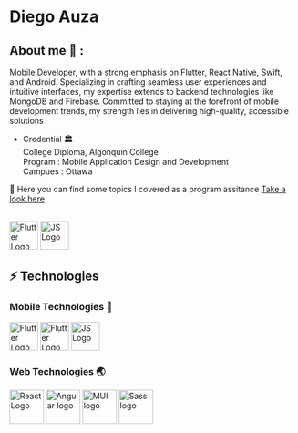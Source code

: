 
# Diego Auza 




## About me 🚀 : 

Mobile Developer, with a strong emphasis on Flutter, React Native, Swift, and Android. Specializing in crafting seamless user experiences and intuitive interfaces, my expertise extends to backend technologies like MongoDB and Firebase. Committed to staying at the forefront of mobile development trends, my strength lies in delivering high-quality, accessible solutions

- Credential 🏛️  </br>
    College Diploma, Algonquin College </br>
    Program : Mobile Application Design and Development</br>
    Campues : Ottawa</br>

📑 Here you can find some topics I covered as a program assitance [Take a look here](https://github.com/DiegoAuzaDev/JavaScript_Practice)



</br>
  <img src="https://github.com/DiegoAuzaDev/DiegoAuzaDev/assets/156953439/79d22916-ede7-43a8-b77a-9020dad90c0a" alt="Flutter Logo" width="50" />


  <img src="https://github.com/DiegoAuzaDev/DiegoAuzaDev/assets/156953439/85548b3d-17b6-4c03-af96-e67e4cd689da" alt="JS Logo" width="50" />




## ⚡️ Technologies 

### Mobile Technologies 📱

  <img src="https://github.com/DiegoAuzaDev/DiegoAuzaDev/assets/156953439/3e384727-2bdc-46a5-ad5d-e8eca3b01ef9" alt="Flutter Logo" width="50" />
    <img src="https://github.com/DiegoAuzaDev/DiegoAuzaDev/assets/156953439/77e53882-e4d7-4b85-bc52-449f50ed57c2" alt="Flutter Logo" width="50" />
    <img src="https://github.com/DiegoAuzaDev/DiegoAuzaDev/assets/156953439/ba54eeea-20ff-4e28-942f-8378c501be6a" alt="JS Logo" width="50" />





### Web Technologies 🌏 

  <img src="https://github.com/DiegoAuzaDev/DiegoAuzaDev/assets/156953439/f07b2021-7b7a-444a-9070-e2e24795def7" alt="React Logo" width="60" />
  <img src="https://github.com/DiegoAuzaDev/DiegoAuzaDev/assets/156953439/bff426c1-9089-4987-a639-693afd7d6f77" alt="Angular logo" width="60" />
  <img src="https://github.com/DiegoAuzaDev/DiegoAuzaDev/assets/156953439/74d3a017-9c79-43ca-b652-61eab8c5c900" alt="MUI logo" width="60" />
  <img src="https://github.com/DiegoAuzaDev/DiegoAuzaDev/assets/156953439/0a760a4d-19a0-4915-8d63-444d8ed476c2" alt="Sass logo" width="60" />



<!--
  📑 Here you can find my [Portafolio](https://joyful-cheesecake-97c284.netlify.app/)
  
  🔭 I’m currently working on [Shopping List Flutter app](https://github.com/DiegoAuzaDev/shopping_list_flutter)
**DiegoAuzaDev/DiegoAuzaDev** is a ✨ _special_ ✨ repository![Xcode_14_icon](https://github.com/DiegoAuzaDev/DiegoAuzaDev/assets/156953439/378ce281-5a19-4f41-b63f-514130feafb5)
 because its `README.md` (this file) appears on your GitHub profile.
![sdk-react-native-icon-1024x980-7ch6m2rf](https://github.com/DiegoAuzaDev/DiegoAuzaDev/assets/156953439/ec8a7015-6b5e-4a21-bc97-17563808d5f7)
![sdk-react-native-icon-1024x980-7ch6m2rf](https://github.com/DiegoAuzaDev/DiegoAuzaDev/assets/156953439/7268ea6d-bf14-49f0-ab1f-eb808d20b84d)

Here are some ideas to ![androdi](https://github.com/DiegoAuzaDev/DiegoAuzaDev/assets/156953439/a007990a-5c43-4d19-a769-fc9063adcf20)
get you started:

- 🔭 I’m currently working on ...
- 🌱 I’m currently learning ...
- 👯 I’m looking to collaborate on ...
- 🤔 I’m looking for help with ...
- 💬 Ask me about ...
- 📫 How to reach me: ...
- 😄 Pronouns: ...
- ⚡ Fun fact: ...
-->
